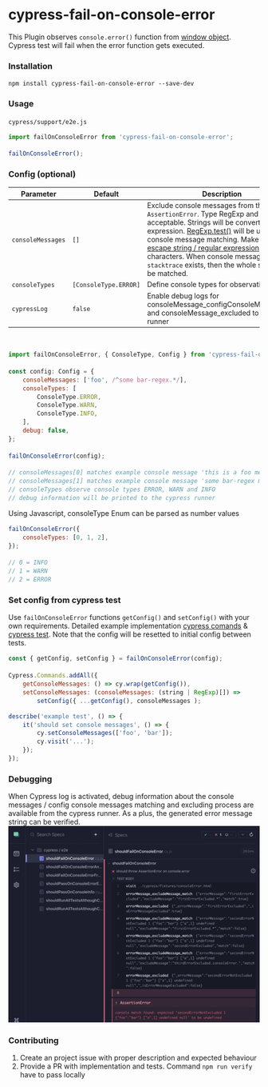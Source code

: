 # cypress-fail-on-console-error

This Plugin observes `console.error()` function from [window object](https://developer.mozilla.org/de/docs/Web/API/Window). Cypress test will fail when the error function gets executed.

### Installation

```
npm install cypress-fail-on-console-error --save-dev
```

### Usage

`cypress/support/e2e.js`

```js
import failOnConsoleError from 'cypress-fail-on-console-error';

failOnConsoleError();
```

### Config (optional)

| Parameter             | Default               | <div style="width:300px">Description</div>    |
|---                    |---                    |---                                            |
| `consoleMessages`     | `[]` | Exclude console messages from throwing `AssertionError`. Type RegExp and string are acceptable. Strings will be converted to regular expression. [RegExp.test()](https://developer.mozilla.org/en-US/docs/Web/JavaScript/Reference/Global_Objects/RegExp/test?retiredLocale=de) will be used for console message matching. Make sure to [escape string / regular expression](https://javascript.info/regexp-escaping) for special characters. When console message property `stacktrace` exists, then the whole stacktrace can be matched. |
| `consoleTypes` | `[ConsoleType.ERROR]` | Define console types for observation
| `cypressLog`          | `false`               | Enable debug logs for consoleMessage_configConsoleMessage_match and consoleMessage_excluded to cypress runner                                     

<br/>

```js
import failOnConsoleError, { ConsoleType, Config } from 'cypress-fail-on-console-error';

const config: Config = {
    consoleMessages: ['foo', /^some bar-regex.*/],
    consoleTypes: [
        ConsoleType.ERROR,
        ConsoleType.WARN,
        ConsoleType.INFO,
    ],
    debug: false,
};

failOnConsoleError(config);

// consoleMessages[0] matches example console message 'this is a foo message'
// consoleMessages[1] matches example console message 'some bar-regex message'
// consoleTypes observe console types ERROR, WARN and INFO
// debug information will be printed to the cypress runner
```

Using Javascript, consoleType Enum can be parsed as number values

```js
failOnConsoleError({
    consoleTypes: [0, 1, 2],
});

// 0 = INFO
// 1 = WARN
// 2 = ERROR
```

### Set config from cypress test 
Use `failOnConsoleError` functions `getConfig()` and `setConfig()` with your own requirements. Detailed example implementation [cypress comands](https://github.com/nils-hoyer/cypress-fail-on-console-error/blob/56753cf3ff9222bb2c452304589ae0cfd5f85b46/cypress/support/e2e.ts#L14-L64) & [cypress test](https://github.com/nils-hoyer/cypress-fail-on-console-error/blob/123e251510045f2eb30c9ec2f6f247b77427d464/cypress/e2e/shouldFailOnConsoleErrorFromSetConfig.cy.ts#L1-L25). Note that the config will be resetted to initial config between tests.

```js
const { getConfig, setConfig } = failOnConsoleError(config);

Cypress.Commands.addAll({
    getConsoleMessages: () => cy.wrap(getConfig()),
    setConsoleMessages: (consoleMessages: (string | RegExp)[]) => 
        setConfig({ ...getConfig(), consoleMessages );
```

```js
describe('example test', () => {
    it('should set console messages', () => {
        cy.setConsoleMessages(['foo', 'bar']);
        cy.visit('...');
    });
});
```


### Debugging 
When Cypress log is activated, debug information about the console messages / config console messages matching and excluding process are available from the cypress runner. As a plus, the generated error message string can be verified.
![image info](./docs/cypressLogTrue.png)

### Contributing
1. Create an project issue with proper description and expected behaviour
2. Provide a PR with implementation and tests. Command `npm run verify` have to pass locally
